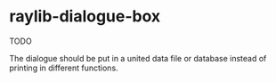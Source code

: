 # raylib-dialogue-box


TODO


The dialogue should be put in a united data file or database instead of printing in different functions.

